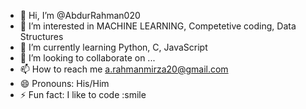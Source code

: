 - 👋 Hi, I’m @AbdurRahman020
- 👀 I’m interested in MACHINE LEARNING, Competetive coding, Data Structures  
- 🌱 I’m currently learning Python, C, JavaScript
- 💞️ I’m looking to collaborate on ...
- 📫 How to reach me a.rahmanmirza20@gmail.com
- 😄 Pronouns: His/Him
- ⚡ Fun fact: I like to code :smile

<!---
AbdurRahman020/AbdurRahman020 is a ✨ special ✨ repository because its `README.md` (this file) appears on your GitHub profile.
You can click the Preview link to take a look at your changes.
--->
